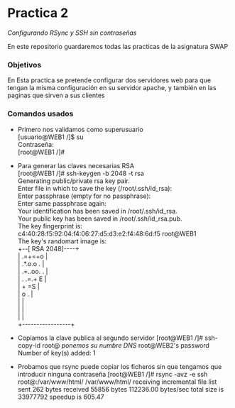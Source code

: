 Practica 2
==========
*Configurando RSync y SSH sin contraseñas*

En este repositorio guardaremos todas las practicas de la asignatura SWAP

### Objetivos
En Esta practica se pretende configurar dos servidores web para que tengan la misma configuración en su servidor apache, y también en las paginas que sirven a sus clientes

### Comandos usados
* Primero nos validamos como superusuario <br />
[usuario@WEB1 /]$ su<br />
Contraseña: <br />
[root@WEB1 /]# <br />

* Para generar las claves necesarias RSA <br />
[root@WEB1 /]# ssh-keygen -b 2048 -t rsa <br />
Generating public/private rsa key pair. <br />
Enter file in which to save the key (/root/.ssh/id_rsa):<br />
Enter passphrase (empty for no passphrase): <br />
Enter same passphrase again: <br />
Your identification has been saved in /root/.ssh/id_rsa. <br />
Your public key has been saved in /root/.ssh/id_rsa.pub. <br />
The key fingerprint is: <br />
c4:40:28:f5:92:04:f4:06:27:d5:d3:e2:f4:48:6d:f5 root@WEB1 <br />
The key's randomart image is: <br />
+--[ RSA 2048]----+ <br />
\| .=+=+o          \| <br />
\|  .*.o.o  .      \| <br />
\|   .=..oo. .     \| <br />
\|   . .=.+   E    \| <br />
\|     + =S        \| <br />
\|      o .        \| <br />
\|                 \| <br />
\|                 \| <br />
\|                 \| <br />
+-----------------+ <br />


* Copiamos la clave publica al segundo servidor
[root@WEB1 /]# ssh-copy-id root@<WEB2> *ponemos su numbre DNS*
root@WEB2's password 
Number of key(s) added: 1

* Probamos que rsync puede copiar los ficheros sin que tengamos que introducir ninguna contraseña
[root@WEB1 /]# rsync -avz -e ssh root@<WEB2>:/var/www/html/ /var/www/html/
receiving incremental file list
sent 262 bytes  received 55856 bytes  112236.00 bytes/sec
total size is 33977792  speedup is 605.47

<!--
![Imagen de Prueba](/resources/prueba.jpg = 100x50)
-->